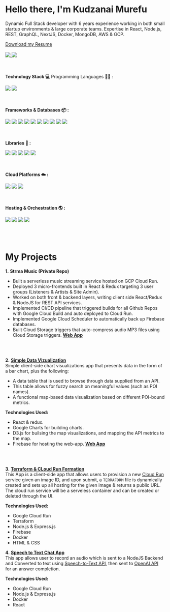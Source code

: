 <div dir="auto">
	<h1>
		<b>Hello there, I'm Kudzanai Murefu</b>
	</h1>
	<p>
		Dynamic Full Stack developer with 6 years experience working in both small startup environments & large corporate teams. Expertise in React, Node.js, REST, 			GraphQL, NextJS, Docker, MongoDB, AWS & GCP.
	</p>
	<a href="https://drive.google.com/file/d/1ClR3AAl8S1duP1se26xmH0bLFFcBO0oS/view?usp=sharing" rel="nofollow">Download my Resume</a>
	<br>
	<br>
	<a href="mailto:kudzmurefu@gmail.com">
	<img src="https://camo.githubusercontent.com/571384769c09e0c66b45e39b5be70f68f552db3e2b2311bc2064f0d4a9f5983b/68747470733a2f2f696d672e736869656c64732e696f2f62616467652f476d61696c2d4431343833363f7374796c653d666f722d7468652d6261646765266c6f676f3d676d61696c266c6f676f436f6c6f723d7768697465"  style="max-width: 100%;">
	</a>
	<a href="https://www.linkedin.com/in/kudzanai-m-7b128886/" rel="nofollow">
	<img src="https://camo.githubusercontent.com/7e1a1a039c75a7c4d2a91d7f97bf0a1c2adcf7cb49b7dbbfc02963a4f9fdaca4/68747470733a2f2f696d672e736869656c64732e696f2f62616467652f6c696e6b6564696e2d2532333030373742352e7376673f7374796c653d666f722d7468652d6261646765266c6f676f3d6c696e6b6564696e266c6f676f436f6c6f723d7768697465" style="max-width: 100%;"></a>
</div>

<br>
<br>

**Technology Stack 💻**
Programming Languages 👨‍💻 :
<div dir="auto">
	<img src="https://img.shields.io/badge/javascript-%23323330.svg?style=for-the-badge&logo=javascript&logoColor=%23F7DF1E" style="max-width: 100%;">
	<img src="https://img.shields.io/badge/python-3670A0?style=for-the-badge&logo=python&logoColor=ffdd54" style="max-width: 100%;">
</div>

<br>
<br>

**Frameworks & Databases 📦 :**
<div dir="auto">
	<img src="https://img.shields.io/badge/node.js-6DA55F?style=for-the-badge&logo=node.js&logoColor=white" style="max-width: 100%;">
	<img src="https://img.shields.io/badge/Next-black?style=for-the-badge&logo=next.js&logoColor=white" style="max-width: 100%;">
	<img src="https://img.shields.io/badge/react-%2320232a.svg?style=for-the-badge&logo=react&logoColor=%2361DAFB" style="max-width: 100%;">
	<img src="https://img.shields.io/badge/-GraphQL-E10098?style=for-the-badge&logo=graphql&logoColor=white" style="max-width: 100%;">
	<img src="https://img.shields.io/badge/python-3670A0?style=for-the-badge&logo=python&logoColor=ffdd54" style="max-width: 100%;">
	<img src="https://img.shields.io/badge/typescript-%23007ACC.svg?style=for-the-badge&logo=typescript&logoColor=white" style="max-width: 100%;">
	<img src="https://img.shields.io/badge/Firebase-039BE5?style=for-the-badge&logo=Firebase&logoColor=white" style="max-width: 100%;">
	<img src="https://img.shields.io/badge/Amazon%20DynamoDB-4053D6?style=for-the-badge&logo=Amazon%20DynamoDB&logoColor=white" style="max-width: 100%;">
	<img src="https://img.shields.io/badge/MongoDB-%234ea94b.svg?style=for-the-badge&logo=mongodb&logoColor=white" style="max-width: 100%;">
	<img src="https://img.shields.io/badge/postgres-%23316192.svg?style=for-the-badge&logo=postgresql&logoColor=white" style="max-width: 100%;">
</div>

<br>
<br>

**Libraries 🔣 :**
<div dir="auto">
	<img src="https://img.shields.io/badge/webpack-%238DD6F9.svg?style=for-the-badge&logo=webpack&logoColor=black" style="max-width: 100%;">
	<img src="https://img.shields.io/badge/tailwindcss-%2338B2AC.svg?style=for-the-badge&logo=tailwind-css&logoColor=white" style="max-width: 100%;">
	<img src="https://img.shields.io/badge/SASS-hotpink.svg?style=for-the-badge&logo=SASS&logoColor=white" style="max-width: 100%;">
	<img src="https://img.shields.io/badge/redux-%23593d88.svg?style=for-the-badge&logo=redux&logoColor=white" style="max-width: 100%;">
	<img src="https://img.shields.io/badge/express.js-%23404d59.svg?style=for-the-badge&logo=express&logoColor=%2361DAFB" style="max-width: 100%;">
</div>

<br>
<br>

**Cloud Platforms ☁️ :**
<div dir="auto">
	<img src="https://img.shields.io/badge/AWS-%23FF9900.svg?style=for-the-badge&logo=amazon-aws&logoColor=white" style="max-width: 100%;">
	<img src="https://img.shields.io/badge/GoogleCloud-%234285F4.svg?style=for-the-badge&logo=google-cloud&logoColor=white" style="max-width: 100%;">
	<img src="https://img.shields.io/badge/firebase-%23039BE5.svg?style=for-the-badge&logo=firebase" style="max-width: 100%;">
</div>

<br>
<br>

**Hosting & Orchestration 🌎 :**
<div dir="auto">
	<img src="https://img.shields.io/badge/firebase-%23039BE5.svg?style=for-the-badge&logo=firebase" style="max-width: 100%;">
	<img src="https://img.shields.io/badge/GoogleCloud-%234285F4.svg?style=for-the-badge&logo=google-cloud&logoColor=white" style="max-width: 100%;">
	<img src="https://img.shields.io/badge/docker-%230db7ed.svg?style=for-the-badge&logo=docker&logoColor=white" style="max-width: 100%;">
	<img src="https://img.shields.io/badge/kubernetes-%23326ce5.svg?style=for-the-badge&logo=kubernetes&logoColor=white" style="max-width: 100%;">
</div>

<br>
<br>
<br>

<h1>
	<b>My Projects</b>
</h1>
	
**1.** **Strma Music (Private Repo)**
- Built a serverless music streaming service hosted on GCP Cloud Run.
- Deployed 3 micro-frontends built in React & Redux targeting 3 user groups (Listeners & Artists & Site Admin).
- Worked on both front & backend layers, writing client side React/Redux & NodeJS for REST API services.
- Implemented CI/CD pipeline that triggered builds for all Github Repos with Google Cloud Build and auto deployed to Cloud Run.
- Implemented Google Cloud Scheduler to automatically back up Firebase databases.
- Built Cloud Storage triggers that auto-compress audio MP3 files using Cloud Storage triggers.
**[Web App](https://player.strma.app)**

<br>
<br>


**2.** **[Simple Data Vizualization](https://github.com/kudzanaim/data-visualization)**
<br>
Simple client-side chart visualizations app that presents data in the form of a bar chart, plus the following: 
- A data table that is used to browse through data supplied from an API. 
- This table allows for fuzzy search on meaningful values (such as POI names).
- A functional map-based data visualization based on different POI-bound metrics.

**Technologies Used:**
- React & redux.
- Google Charts for building charts.
- D3.js for builsing the map visualizations, and mapping the API metrics to the map.
- Firebase for hosting the web-app.
**[Web App](https://eqworksapiapp.firebaseapp.com/)**

<br>
<br>

**3.** [**Terraform & CLoud Run Formation**](https://github.com/kudzanaim/terraform-test)
<br>
This App is a client-side app that allows users to provision a new [Cloud Run](https://cloud.google.com/run/?utm_source=google&utm_medium=cpc&utm_campaign=na-CA-all-en-dr-bkws-all-all-trial-e-dr-1605212&utm_content=text-ad-none-any-DEV_c-CRE_623126732339-ADGP_Desk%20%7C%20BKWS%20-%20EXA%20%7C%20Txt%20_%20General%20_%20Product%20Support-KWID_43700073231538867-kwd-353039629183&utm_term=KW_cloud%20run-ST_cloud%20run&gclid=CjwKCAjw-IWkBhBTEiwA2exyO4N-YLvq9tT-BpEOMcgDSN8j8h1seSxxABvOng5uGtKY4wg9PNrDRRoCqVYQAvD_BwE&gclsrc=aw.ds) service given an image ID, and upon submit, a `TERRAFORM` file is dynamically created and sets up all hosting for the given image & returns a public URL. The cloud run service will be a serveless container and can be created or deleted through the UI.

**Technologies Used:**
- Google Cloud Run
- Terraform
- Node.js & Express.js
- Firebase
- Docker
- HTML & CSS

**4.** [**Speech to Text Chat App**](https://github.com/kudzanaim/terraform-test)
<br>
This app allows user to record an audio which is sent to a NodeJS Backend and Converted to text using [Speech-to-Text API](https://cloud.google.com/speech-to-text), then sent to [OpenAI API](https://platform.openai.com/docs/api-reference/chat/create) for an answer completion.

**Technologies Used:**
- Google Cloud Run
- Node.js & Express.js
- Docker
- React
